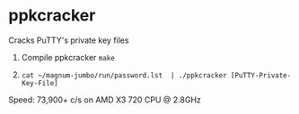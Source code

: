 ppkcracker
==========

Cracks PuTTY's private key files

1. Compile ppkcracker ```make```

2. ```cat ~/magnum-jumbo/run/password.lst  | ./ppkcracker [PuTTY-Private-Key-File]```

Speed: 73,900+ c/s on AMD X3 720 CPU @ 2.8GHz
